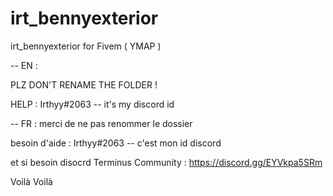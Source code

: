 # irt_bennyexterior
irt_bennyexterior for Fivem ( YMAP )


-- EN :

PLZ DON'T RENAME THE FOLDER !

HELP : Irthyy#2063  -- it's my discord id

-- FR :
merci de ne pas renommer le dossier

besoin d'aide : Irthyy#2063 -- c'est mon id discord 

et si besoin disocrd Terminus Community : https://discord.gg/EYVkpa5SRm

Voilà Voilà
